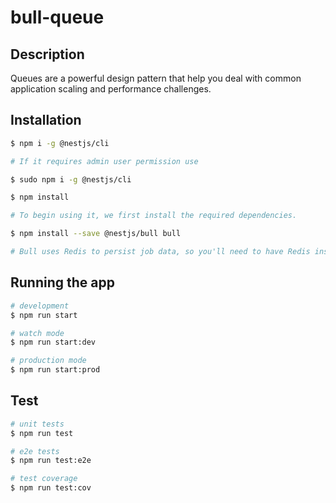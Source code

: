 # bull-queue



## Description

Queues are a powerful design pattern that help you deal with common application scaling and performance challenges.

## Installation

```bash
$ npm i -g @nestjs/cli

# If it requires admin user permission use

$ sudo npm i -g @nestjs/cli

$ npm install

# To begin using it, we first install the required dependencies.

$ npm install --save @nestjs/bull bull

# Bull uses Redis to persist job data, so you'll need to have Redis installed on your system.
```

## Running the app

```bash
# development
$ npm run start

# watch mode
$ npm run start:dev

# production mode
$ npm run start:prod
```

## Test

```bash
# unit tests
$ npm run test

# e2e tests
$ npm run test:e2e

# test coverage
$ npm run test:cov
```
